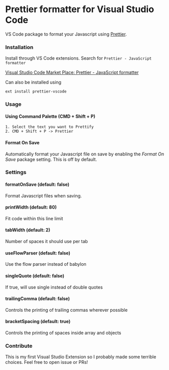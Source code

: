 # Prettier formatter for Visual Studio Code

VS Code package to format your Javascript using [Prettier](https://github.com/jlongster/prettier).

### Installation

Install through VS Code extensions. Search for `Prettier - JavaScript formatter`

[Visual Studio Code Market Place: Prettier - JavaScript formatter](https://marketplace.visualstudio.com/items?itemName=esbenp.prettier-vscode)

Can also be installed using 

```
ext install prettier-vscode
```

### Usage

#### Using Command Palette (CMD + Shift + P)

```
1. Select the text you want to Prettify
2. CMD + Shift + P -> Prettier
```

#### Format On Save

Automatically format your Javascript file on save by enabling the *Format On Save* package setting.  This is off by default.

### Settings

#### formatOnSave (default: false)

Format Javascript files when saving.

#### printWidth (default: 80)

Fit code within this line limit

#### tabWidth (default: 2)

Number of spaces it should use per tab

#### useFlowParser (default: false)
Use the flow parser instead of babylon

#### singleQuote (default: false)
If true, will use single instead of double quotes

#### trailingComma (default: false)
Controls the printing of trailing commas wherever possible

#### bracketSpacing (default: true)
Controls the printing of spaces inside array and objects


### Contribute

This is my first Visual Studio Extension so I probably made some terrible choices. Feel free to open issue or PRs!